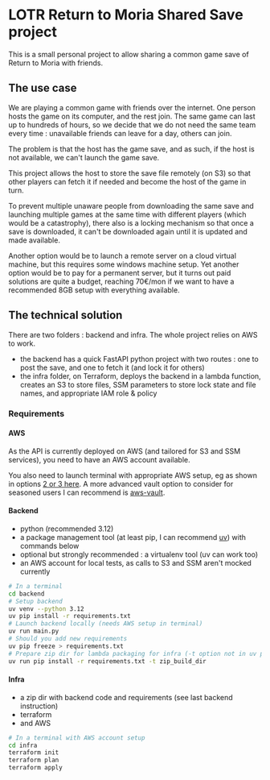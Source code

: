 # LOTR Return to Moria Shared Save project

This is a small personal project to allow sharing a common game save of Return to Moria with friends.

## The use case

We are playing a common game with friends over the internet. One person hosts the game on its computer, and the rest join.
The same game can last up to hundreds of hours, so we decide that we do not need the same team every time : unavailable friends can leave for a day, others can join.

The problem is that the host has the game save, and as such, if the host is not available, we can't launch the game save.

This project allows the host to store the save file remotely (on S3) so that other players can fetch it if needed and become the host of the game in turn.

To prevent multiple unaware people from downloading the same save and launching multiple games at the same time with different players (which would be a catastrophy), there also is a locking mechanism so that once a save is downloaded, it can't be downloaded again until it is updated and made available.

Another option would be to launch a remote server on a cloud virtual machine, but this requires some windows machine setup. Yet another option would be to pay for a permanent server, but it turns out paid solutions are quite a budget, reaching 70€/mon if we want to have a recommended 8GB setup with everything available.

## The technical solution

There are two folders : backend and infra. The whole project relies on AWS to work.

- the backend has a quick FastAPI python project with two routes : one to post the save, and one to fetch it (and lock it for others)
- the infra folder, on Terraform, deploys the backend in a lambda function, creates an S3 to store files, SSM parameters to store lock state and file names, and appropriate IAM role & policy

### Requirements

#### AWS

As the API is currently deployed on AWS (and tailored for S3 and SSM services), you need to have an AWS account available.

You also need to launch terminal with appropriate AWS setup, eg as shown in options [2 or 3 here](https://wellarchitectedlabs.com/common/documentation/aws_credentials/).
A more advanced vault option to consider for seasoned users I can recommend is [aws-vault](https://github.com/99designs/aws-vault).

#### Backend

- python (recommended 3.12)
- a package management tool (at least pip, I can recommend [uv](https://docs.astral.sh/uv/getting-started/installation/)) with commands below
- optional but strongly recommended : a virtualenv tool (uv can work too)
- an AWS account for local tests, as calls to S3 and SSM aren't mocked currently

```bash
# In a terminal
cd backend
# Setup backend
uv venv --python 3.12
uv pip install -r requirements.txt
# Launch backend locally (needs AWS setup in terminal)
uv run main.py
# Should you add new requirements
uv pip freeze > requirements.txt
# Prepare zip dir for lambda packaging for infra (-t option not in uv pip so gotta workaround it)
uv run pip install -r requirements.txt -t zip_build_dir
```

#### Infra

- a zip dir with backend code and requirements (see last backend instruction)
- terraform
- and AWS 

```bash
# In a terminal with AWS account setup
cd infra
terraform init
terraform plan
terraform apply
```
